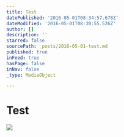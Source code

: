 ```yaml
---
title: Test
datePublished: '2016-05-01T08:34:57.678Z'
dateModified: '2016-05-01T08:30:55.526Z'
author: []
description: ''
starred: false
sourcePath: _posts/2016-05-01-test.md
published: true
inFeed: true
hasPage: false
inNav: false
_type: MediaObject

---
```

# Test
![](https://the-grid-user-content.s3-us-west-2.amazonaws.com/bdb224fc-4654-4793-98d7-a22a96397623.jpg)